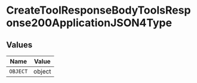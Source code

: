 # CreateToolResponseBodyToolsResponse200ApplicationJSON4Type


## Values

| Name     | Value    |
| -------- | -------- |
| `OBJECT` | object   |
